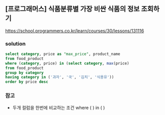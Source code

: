 ## [프로그래머스] 식품분류별 가장 비싼 식품의 정보 조회하기
https://school.programmers.co.kr/learn/courses/30/lessons/131116 

### solution
```SQL
select category, price as "max_price", product_name
from food_product
where (category, price) in (select category, max(price)
from food_product
group by category
having category in ('과자', '국', '김치', '식용유'))
order by price desc
```
### 참고
- 두개 컬럼을 한번에 비교하는 조건 where ( ) in ( ) 